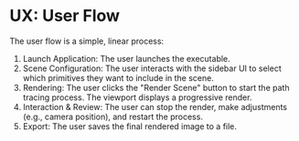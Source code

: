 # UX: User Flow

The user flow is a simple, linear process:
1. Launch Application: The user launches the executable.
2. Scene Configuration: The user interacts with the sidebar UI to select which primitives they want to include in the scene.
3. Rendering: The user clicks the "Render Scene" button to start the path tracing process. The viewport displays a progressive render.
4. Interaction & Review: The user can stop the render, make adjustments (e.g., camera position), and restart the process.
5. Export: The user saves the final rendered image to a file.

